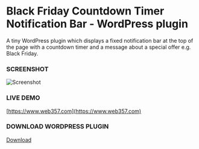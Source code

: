 # Black Friday Countdown Timer Notification Bar - WordPress plugin

A tiny WordPress plugin which displays a fixed notification bar at the top of the page with a countdown timer and a message about a special offer e.g. Black Friday.


### SCREENSHOT

![Screenshot](https://www.web357.com/wp-content/uploads/screenshot-www.web357.com-2020.11.25-00_02_25.png "Screenshot")

### LIVE DEMO
[https://www.web357.com](https://www.web357.com)

### DOWNLOAD WORDPRESS PLUGIN
[Download](https://github.com/Yiannistaos/black-friday-countdown-timer-notification-bar-wordpress-plugin/archive/main.zip)

